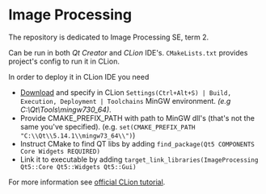 # Image Processing
The repository is dedicated to Image Processing SE, term 2.

Can be run in both _Qt Creator_ and _CLion_ IDE's.
`CMakeLists.txt` provides project's config to run it in CLion.

In order to deploy it in CLion IDE you need
* [Download](http://mingw-w64.org/doku.php/download/mingw-builds/) and specify in CLion 
`Settings(Ctrl+Alt+S) | Build, Execution, Deployment | Toolchains` 
MinGW environment. _(e.g C:\Qt\Tools\mingw730_64)_.
* Provide CMAKE_PREFIX_PATH with path to MinGW dll's 
(that's not the same you've specified). (e.g. `set(CMAKE_PREFIX_PATH "C:\\Qt\\5.14.1\\mingw73_64\\")`)
* Instruct CMake to find QT libs by adding `find_package(Qt5 COMPONENTS Core Widgets REQUIRED)` 
* Link it to executable by adding `target_link_libraries(ImageProcessing Qt5::Core Qt5::Widgets Qt5::Gui)`

For more information see [official CLion tutorial](https://www.jetbrains.com/help/clion/qt-tutorial.html).
